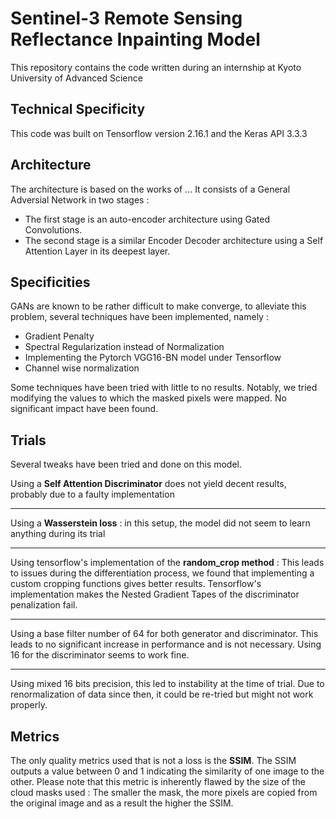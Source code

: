 # Sentinel-3 Remote Sensing Reflectance Inpainting Model

This repository contains the code written during an internship at Kyoto University of Advanced Science

## Technical Specificity
This code was built on Tensorflow version 2.16.1 and the Keras API 3.3.3

## Architecture

The architecture is based on the works of ...
It consists of a General Adversial Network in two stages :
 - The first stage is an auto-encoder architecture using Gated Convolutions.
 - The second stage is a similar Encoder Decoder architecture using a Self Attention Layer in its deepest layer.

## Specificities
GANs are known to be rather difficult to make converge, to alleviate this problem, several techniques have been implemented, namely :
 - Gradient Penalty
 - Spectral Regularization instead of Normalization
 - Implementing the Pytorch VGG16-BN model under Tensorflow
 - Channel wise normalization

Some techniques have been tried with little to no results. Notably, we tried modifying the values to which the masked pixels were mapped. No significant impact have been found.

## Trials

Several tweaks have been tried and done on this model.



Using a __Self Attention Discriminator__ does not yield decent results, probably due to a faulty implementation

---

Using a __Wasserstein loss__ : in this setup, the model did not seem to learn anything during its trial

---

Using tensorflow's implementation of the __random_crop method__ :
This leads to issues during the differentiation process, we found that implementing a custom cropping functions gives better results.
Tensorflow's implementation makes the Nested Gradient Tapes of the discriminator penalization fail.

---

Using a base filter number of 64 for both generator and discriminator. This leads to no significant increase in performance and is not necessary. Using 16 for the discriminator seems to work fine.

--- 

Using mixed 16 bits precision, this led to instability at the time of trial. Due to renormalization of data since then, it could be re-tried but might not work properly.

## Metrics

The only quality metrics used that is not a loss is the __SSIM__.
The SSIM outputs a value between 0 and 1 indicating the similarity of one image to the other.
Please note that this metric is inherently flawed by the size of the cloud masks used : The smaller the mask, the more pixels are copied from the original image and as a result the higher the SSIM.
